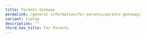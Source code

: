 ```yaml
---
title: Parents Gateway
permalink: /general-information/for-parents/parents-gateway/
variant: tiptap
description: ""
third_nav_title: For Parents
---
```

<p></p>